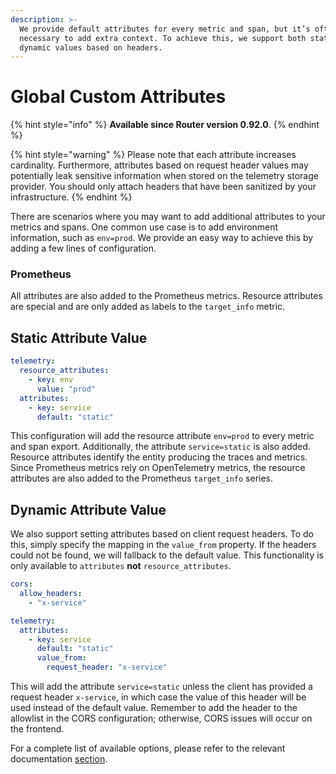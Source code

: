 ```yaml
---
description: >-
  We provide default attributes for every metric and span, but it’s often
  necessary to add extra context. To achieve this, we support both static and
  dynamic values based on headers.
---
```


# Global Custom Attributes

{% hint style="info" %}
**Available since Router version 0.92.0**.&#x20;
{% endhint %}

{% hint style="warning" %}
Please note that each attribute increases cardinality. Furthermore, attributes based on request header values may potentially leak sensitive information when stored on the telemetry storage provider. You should only attach headers that have been sanitized by your infrastructure.
{% endhint %}

There are scenarios where you may want to add additional attributes to your metrics and spans. One common use case is to add environment information, such as `env=prod`. We provide an easy way to achieve this by adding a few lines of configuration.&#x20;

### Prometheus

All attributes are also added to the Prometheus metrics. Resource attributes are special and are only added as labels to the `target_info` metric.

## Static Attribute Value

```yaml
telemetry:
  resource_attributes:
    - key: env
      value: "prod"
  attributes:
    - key: service
      default: "static"
```

This configuration will add the resource attribute `env=prod` to every metric and span export. Additionally, the attribute `service=static` is also added. Resource attributes identify the entity producing the traces and metrics. Since Prometheus metrics rely on OpenTelemetry metrics, the resource attributes are also added to the Prometheus `target_info` series.

## Dynamic Attribute Value

We also support setting attributes based on client request headers. To do this, simply specify the mapping in the `value_from` property. If the headers could not be found, we will fallback to the default value. This functionality is only available to `attributes` **not** `resource_attributes`.

```yaml
cors:
  allow_headers:
    - "x-service"

telemetry:
  attributes:
    - key: service
      default: "static"
      value_from:
        request_header: "x-service"
```

This will add the attribute `service=static` unless the client has provided a request header `x-service`, in which case the value of this header will be used instead of the default value. Remember to add the header to the allowlist in the CORS configuration; otherwise, CORS issues will occur on the frontend.

For a complete list of available options, please refer to the relevant documentation [section](../configuration/#telemetry).
